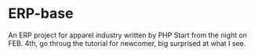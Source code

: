 # ERP-base
An ERP project for apparel industry written by PHP
Start from the night on FEB. 4th, go throug the tutorial for newcomer, big surprised at what I see.
